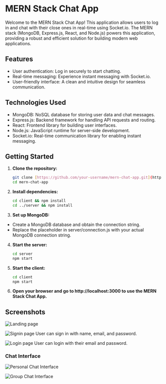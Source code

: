 # MERN Stack Chat App

Welcome to the MERN Stack Chat App! This application allows users to log in and chat with their close ones in real-time using Socket.io. The MERN stack (MongoDB, Express.js, React, and Node.js) powers this application, providing a robust and efficient solution for building modern web applications.

## Features

- User authentication: Log in securely to start chatting.
- Real-time messaging: Experience instant messaging with Socket.io.
- User-friendly interface: A clean and intuitive design for seamless communication.

## Technologies Used

- MongoDB: NoSQL database for storing user data and chat messages.
- Express.js: Backend framework for handling API requests and routing.
- React: Frontend library for building user interfaces.
- Node.js: JavaScript runtime for server-side development.
- Socket.io: Real-time communication library for enabling instant messaging.

## Getting Started

1. **Clone the repository:**

   ```bash
   git clone [https://github.com/your-username/mern-chat-app.git](https://github.com/DipakSarmah/ChatAppMern)https://github.com/DipakSarmah/ChatAppMern
   cd mern-chat-app
   ```

2. **Install dependencies:**
   ```bash
   cd client && npm install
   cd ../server && npm install
   ```
 
3. **Set up MongoDB:**
- Create a MongoDB database and obtain the connection string.
- Replace the placeholder in server/connection.js with your actual MongoDB connection string.

4. **Start the server:**
   ```bash
   cd server
   npm start
   ```
5. **Start the client:**
   ```bash
   cd client
   npm start
   ```
6. **Open your browser and go to http://localhost:3000 to use the MERN Stack Chat App.**

## Screenshots

![Landing page](https://github.com/DipakSarmah/ChatAppMern/assets/92313801/46496cc9-c0dd-463a-aa92-ee9068ec76de)

![Signin page](https://github.com/DipakSarmah/ChatAppMern/assets/92313801/2a6b095d-df0d-426e-a2ab-bb0027c6a741)
User can sign in with name, email, and password.

![Login page](https://github.com/DipakSarmah/ChatAppMern/assets/92313801/ff905651-4822-4b06-ab7d-09b7b064dab6)
User can login with their email and password.


### Chat Interface
![Personal Chat Interface](https://github.com/DipakSarmah/ChatAppMern/assets/92313801/cfb776dd-6636-44aa-97b5-e99d274beb81)

![Group Chat Interface](https://github.com/DipakSarmah/ChatAppMern/assets/92313801/edd85b62-59a9-4b16-b439-7b19a2e05aa9)

